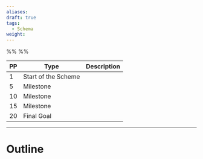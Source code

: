 ```yaml
---
aliases: 
draft: true
tags:
  - Schema
weight:
---
```

%%
%%

| PP  | Type                | Description |
| --- | ------------------- | ----------- |
| 1   | Start of the Scheme |             |
| 5   | Milestone           |             |
| 10  | Milestone           |             |
| 15  | Milestone           |             |
| 20  | Final Goal          |             |

---
# Outline

